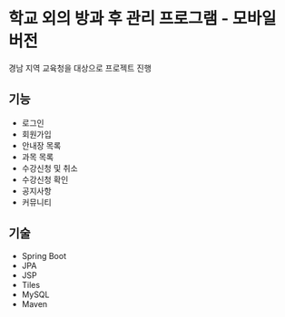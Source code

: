 # 학교 외의 방과 후 관리 프로그램 - 모바일 버전

경남 지역 교육청을 대상으로 프로젝트 진행

## 기능
- 로그인
- 회원가입
- 안내장 목록
- 과목 목록
- 수강신청 및 취소
- 수강신청 확인
- 공지사항
- 커뮤니티

## 기술
- Spring Boot
- JPA
- JSP
- Tiles
- MySQL
- Maven
